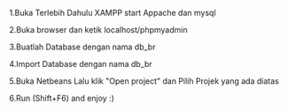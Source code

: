 1.Buka Terlebih Dahulu XAMPP start Appache dan mysql

2.Buka browser dan ketik localhost/phpmyadmin

3.Buatlah Database dengan nama db_br

4.Import Database dengan nama db_br

5.Buka Netbeans Lalu klik "Open project" dan Pilih Projek yang ada diatas

6.Run (Shift+F6) and enjoy :)
